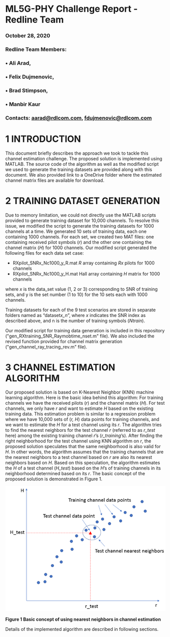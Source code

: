 # ML5G-PHY Challenge Report - Redline Team
### October 28, 2020


### Redline Team Members:
### • Ali Arad,                           
### • Felix Dujmenovic,            
### • Brad Stimpson,                   
### • Manbir Kaur               

### Contacts: aarad@rdlcom.com, fdujmenovic@rdlcom.com  



# 1	INTRODUCTION

This document briefly describes the approach we took to tackle this channel estimation challenge. The proposed solution is implemented using MATLAB. The source code of the algorithm as well as the modified script we used to generate the training datasets are provided along with this document. We also provided link to a OneDrive folder where the estimated channel matrix files are available for download.

# 2	TRAINING DATASET GENERATION

Due to memory limitation, we could not directly use the MATLAB scripts provided to generate training dataset for 10,000 channels. To resolve this issue, we modified the script to generate the training datasets for 1000 channels at a time. We generated 10 sets of training data, each one containing 1000 channels. For each set, we created two MAT files: one containing received pilot symbols (*r*) and the other one containing the channel matrix (*H*) for 1000 channels. Our modified script generated the following files for each data set case:

-	RXpilot_SNRx_Nc1000_y_R.mat	*R* array containing *Rx* pilots for 1000 channels
-	RXpilot_SNRx_Nc1000_y_H.mat	Hall array containing *H* matrix for 1000 channels

where *x* is the data_set value (1, 2 or 3) corresponding to SNR of training sets, and y is the set number (1 to 10) for the 10 sets each with 1000 channels.

Training datasets for each of the 9 test scenarios are stored in separate folders named as “dataset*x_n*”, where *x* indicates the SNR index as described above, and n is the number of training symbols (*Ntrain*).

Our modified script for training data generation is included in this repository ("gen_RXtraining_SNR_Raymobtime_nset.m" file). We also included the revised function provided for channel matrix generation ("gen_channel_ray_tracing_rev.m" file).

# 3	CHANNEL ESTIMATION ALGORITHM

Our proposed solution is based on K-Nearest Neighbor (KNN) machine learning algorithm. Here is the basic idea behind this algorithm: For training channels we have the received pilots (*r*) and the channel matrix (*H*). For test channels, we only have *r* and want to estimate *H* based on the existing training data. This estimation problem is similar to a regression problem where we have 10,000 sets of (*r, H*) data points for training channels, and we want to estimate the *H* for a test channel using its *r*. The algorithm tries to find the nearest neighbors for the test channel *r* (referred to as *r_test* here) among the existing training channel *r*’s (*r_training*’s). After finding the right neighborhood for the test channel using KNN algorithm on *r*, the proposed solution speculates that the same neighborhood is also valid for *H*. In other words, the algorithm assumes that the training channels that are the nearest neighbors to a test channel based on *r* are also its nearest neighbors based on *H*. Based on this speculation, the algorithm estimates the *H* of a test channel (*H_test*) based on the *H*’s of training channels in its neighborhood determined based on its *r*. The basic concept of the proposed solution is demonstrated in Figure 1.


![Figure 1](/knn_example.png)

**Figure 1 Basic concept of using nearest neighbors in channel estimation**


Details of the implemented algorithm are described in following sections.
